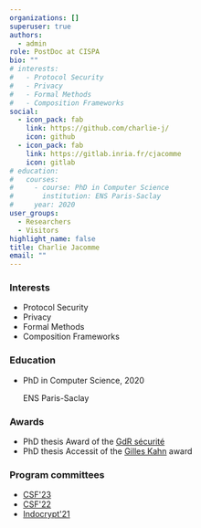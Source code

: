 ```yaml
---
organizations: []
superuser: true
authors:
  - admin
role: PostDoc at CISPA
bio: ""
# interests:
#   - Protocol Security
#   - Privacy
#   - Formal Methods
#   - Composition Frameworks
social:
  - icon_pack: fab
    link: https://github.com/charlie-j/
    icon: github
  - icon_pack: fab
    link: https://gitlab.inria.fr/cjacomme
    icon: gitlab
# education:
#   courses:
#     - course: PhD in Computer Science
#       institution: ENS Paris-Saclay
#     year: 2020
user_groups:
  - Researchers
  - Visitors
highlight_name: false
title: Charlie Jacomme
email: ""
---
```

<div class="row">      
      <div class="col-md-5">
        <h3>Interests</h3>
        <ul class="ul-interests">          
          <li>Protocol Security</li>          
          <li>Privacy</li>          
          <li>Formal Methods</li>          
          <li>Composition Frameworks</li>          
        </ul>
      </div>
      <div class="col-md-7">
        <h3>Education</h3>
        <ul class="ul-edu fa-ul">          
          <li>
            <i class="fa-li fas fa-graduation-cap"></i>
            <div class="description">
              <p class="course">PhD in Computer Science, 2020</p>
              <p class="institution">ENS Paris-Saclay</p>
            </div>
          </li>          
        </ul>
      </div>
      <div class="col-md-5">
        <h3>Awards</h3>
        <ul class="ul-interests">          
          <li> PhD thesis Award of the <a href="https://gdr-securite.irisa.fr/prix-de-these/">GdR sécurité</a> </li>          
          <li>PhD thesis Accessit of the <a href="https://www.societe-informatique-de-france.fr/2022/01/recherche-prix-de-these-gilles-kahn-laureats-2021/">Gilles Kahn</a> award</li>          
        </ul>
      </div>
      <div class="col-md-5">
        <h3>Program committees</h3>
        <ul class="ul-interests">          
           <li> <a href="https://www.ieee-security.org/TC/CSF2023/cfp.html">CSF'23</a> </li>      
          <li> <a href="https://www.ieee-security.org/TC/CSF2022/cfp.html">CSF'22</a> </li>                    <li> <a href="https://indocrypt2021.lnmiit.ac.in/committees_pc.html">Indocrypt'21</a> </li>
        </ul>
      </div>
    </div>	
</div>


